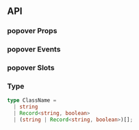 ## API

### popover Props

<field-table :data="popoverProps"/>

### popover Events

<field-table :data="popoverEvents" type="emits"/>

### popover Slots

<field-table :data="popoverSlots" type="slots"/>

### Type

```typescript
type ClassName =
  | string
  | Record<string, boolean>
  | (string | Record<string, boolean>)[];
```

<script setup>
import { ref } from 'vue';

const popoverProps = ref([
  {
    name: 'popup-visible (v-model)',
    desc: '文字气泡是否可见',
    type: 'boolean',
    value: '-',
  },
  {
    name: 'default-popup-visible',
    desc: '文字气泡默认是否可见（非受控模式）',
    type: 'boolean',
    value: 'false',
  },
  {
    name: 'title',
    desc: '标题',
    type: 'string',
    value: '-',
  },
  {
    name: 'content',
    desc: '内容',
    type: 'string',
    value: '-',
  },
  {
    name: 'trigger',
    desc: '触发方式',
    type: "TriggerType",
    value: "'hover'",
    href:"/components/trigger"
  },
  {
    name: 'position',
    desc: '弹出位置',
    type: "TriggerPosition",
    value: "'bottom'",
    href:"/components/trigger"
  },
  {
    name: 'content-class',
    desc: '弹出框内容的类名',
    type: 'ClassName',
    value: '-',
  },
  {
    name: 'content-style',
    desc: '弹出框内容的样式',
    type: 'CSSProperties',
    value: '-',
  },
  {
    name: 'arrow-class',
    desc: '弹出框箭头的类名',
    type: 'ClassName',
    value: '-',
  },
  {
    name: 'arrow-style',
    desc: '弹出框箭头的样式',
    type: 'CSSProperties',
    value: '-',
  },
  {
    name: 'popup-container',
    desc: '弹出框的挂载容器',
    type: 'PopupContainer',
    value: '-',
    href:"/components/trigger"
  },
  {
    name: 'trigger-props',
    desc: 'trigger的属性',
    type: 'TriggerProps',
    value: '-',
    href:"/components/trigger"
  },
]);

const popoverEvents = ref([
  {
    name: 'popup-visible-change',
    desc: '文字气泡显示状态改变时触发',
    type: {
      visible: 'boolean'
    },
    value: '-',
  },
]);

const popoverSlots = ref([
  {
    name: 'title',
    desc: '标题',
    type: '-',
    value: '-',
  },
  {
    name: 'content',
    desc: '内容',
    type: '-',
    value: '-',
  },
]);
</script>
